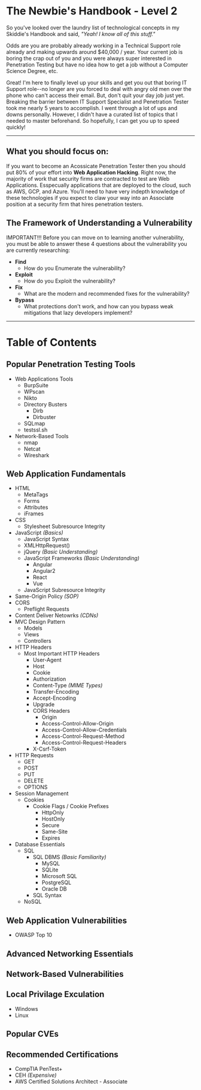 # The Newbie's Handbook - Level 2
So you've looked over the laundry list of technological concepts in my Skiddie's Handbook and said, _"Yeah! I know all of this stuff."_  

Odds are you are probably already working in a Technical Support role already and making upwards around $40,000 / year.  Your current job is boring the crap out of you and you were always super interested in Penetration Testing but have no idea how to get a job without a Computer Science Degree, etc.

Great!  I'm here to finally level up your skills and get you out that boring IT Support role--no longer are you forced to deal with angry old men over the phone who can't access their email.  But, don't quit your day job just yet.  Breaking the barrier between IT Support Specialist and Penetration Tester took me nearly 5 years to accomplish.  I went through a lot of ups and downs personally.  However, I didn't have a curated list of topics that I needed to master beforehand.  So hopefully, I can get you up to speed quickly!

-------
## What you should focus on:
If you want to become an Acossicate Penetration Tester then you should put 80% of your effort into **Web Application Hacking**.  Right now, the majority of work that security firms are contracted to test are Web Applications.  Esspecually applications that are deployed to the cloud, such as AWS, GCP, and Azure.  You'll need to have very indepth knowledge of these technologies if you expect to claw your way into an Associate position at a security firm that hires penetration testers.

## The Framework of Understanding a Vulnerability
IMPORTANT!!! Before you can move on to learning another vulnerability, you must be able to answer these 4 questions about the vulnerability you are currently researching:
 * **Find**
   * How do you Enumerate the vulnerability?
 * **Exploit**
   * How do you Exploit the vulnerability?
 * **Fix**
   * What are the modern and recommended fixes for the vulnerability?
 * **Bypass**
   * What protections don't work, and how can you bypass weak mitigations that lazy developers implement?
 
 -------
# Table of Contents

## Popular Penetration Testing Tools
 * Web Applications Tools
   * BurpSuite
   * WPscan
   * Nikto
   * Directory Busters
     * Dirb
     * Dirbuster
   * SQLmap
   * testssl.sh
 * Network-Based Tools
   * nmap
   * Netcat
   * Wireshark
   

## Web Application Fundamentals
  * HTML
    * MetaTags
    * Forms
    * Attributes
    * iFrames
  * CSS
    * Stylesheet Subresource Integrity
  * JavaScript _(Basics)_
    * JavaScript Syntax
    * XMLHttpRequest()
    * jQuery _(Basic Understanding)_
    * JavaScript Frameworks _(Basic Understanding)_
      * Angular
      * Angular2
      * React
      * Vue
    * JavaScript Subresource Integrity
  * Same-Origin Policy _(SOP)_
  * CORS
    * Preflight Requests
  * Content Deliver Netowrks _(CDNs)_
  * MVC Design Pattern
    * Models
    * Views
    * Controllers
  * HTTP Headers
    * Most Important HTTP Headers
      * User-Agent
      * Host
      * Cookie
      * Authorization
      * Content-Type _(MIME Types)_
      * Transfer-Encoding
      * Accept-Encoding
      * Upgrade
      * CORS Headers
        * Origin
        * Access-Control-Allow-Origin
        * Access-Control-Allow-Credentials
        * Access-Control-Request-Method
        * Access-Control-Request-Headers
      * X-Csrf-Token
  * HTTP Requests
    * GET
    * POST
    * PUT
    * DELETE
    * OPTIONS
  * Session Management
    * Cookies
      * Cookie Flags / Cookie Prefixes
        * HttpOnly
        * HostOnly
        * Secure
        * Same-Site
        * Expires
   * Database Essentials
     * SQL
       * SQL DBMS _(Basic Familiarity)_
         * MySQL
         * SQLite
         * Microsoft SQL
         * PostgreSQL
         * Oracle DB
       * SQL Syntax
     * NoSQL

## Web Application Vulnerabilities
  * OWASP Top 10


## Advanced Networking Essentials


## Network-Based Vulnerabilities


## Local Privilage Exculation
 * Windows
 * Linux


## Popular CVEs


## Recommended Certifications
 * CompTIA PenTest+
 * CEH _(Expensive)_
 * AWS Certified Solutions Architect - Associate
